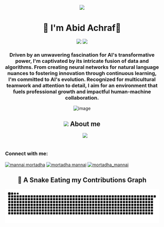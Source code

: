 <p align="center" >
<img src="https://readme-typing-svg.herokuapp.com/?lines=Hello,+World+!&center=true&size=30">
  </p>
<h1 align="center">👋 I'm Abid Achraf👋 </h1>

<div align="center">

![](https://img.shields.io/github/followers/Achraf-Abid?color=green&logo=github)
![](https://komarev.com/ghpvc/?username=Achraf-Abid)

<h3 align="center">Driven by an unwavering fascination for AI's transformative power, I'm captivated by its intricate fusion of data and algorithms. From creating neural networks for natural language nuances to fostering innovation through continuous learning, I'm committed to AI's evolution. Recognized for multicultural teamwork and attention to detail, I aim for an environment that fuels professional growth and impactful human-machine collaboration.</h3>

![image](https://media.bizj.us/view/img/10755766/gettyimages-802851578*900xx5000-2813-0-290.jpg)



## <picture><img src = "https://github.com/7oSkaaa/7oSkaaa/blob/main/Images/about_me.gif?raw=true" width = 50px></picture> About me

<picture> <img align="right" src="https://github.com/7oSkaaa/7oSkaaa/blob/main/Images/Right_Side.gif?raw=true" width = 250px></picture>

<br><br>
<h3 align="left">Connect with me:</h3>
<p align="left">
<a href="https://www.linkedin.com/in/achraf-abid-1b1788284/" target="blank"><img align="center" src="https://raw.githubusercontent.com/rahuldkjain/github-profile-readme-generator/master/src/images/icons/Social/linked-in-alt.svg" alt="mannai mortadha" height="30" width="40" /></a>
<a href="https://www.facebook.com/achraf.abid.79/" target="blank"><img align="center" src="https://raw.githubusercontent.com/rahuldkjain/github-profile-readme-generator/master/src/images/icons/Social/facebook.svg" alt="mortadha mannai" height="30" width="40" /></a>
<a href="https://www.instagram.com/achraf.abid_/" target="blank"><img align="center" src="https://raw.githubusercontent.com/rahuldkjain/github-profile-readme-generator/master/src/images/icons/Social/instagram.svg" alt="mortadha_mannai" height="30" width="40" /></a>

</p>




## 🐍 A Snake Eating my Contributions Graph
	
<p align = "center">
	<img src = "https://github.com/7oSkaaa/7oSkaaa/blob/output/github-contribution-grid-snake.svg?" alt = "Snake Game"/>
</p>
